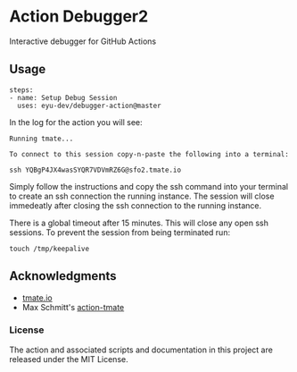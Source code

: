 # Action Debugger2

Interactive debugger for GitHub Actions

## Usage
```
steps:
- name: Setup Debug Session
  uses: eyu-dev/debugger-action@master
```

In the log for the action you will see:

```
Running tmate...

To connect to this session copy-n-paste the following into a terminal:

ssh YQBgP4JX4wasSYQR7VDVmRZ6G@sfo2.tmate.io
```

Simply follow the instructions and copy the ssh command into your terminal to create an ssh connection the running instance. The session will close immedeatly after closing the ssh connection to the running instance.

There is a global timeout after 15 minutes. This will close any open ssh sessions. To prevent the session from being terminated run:

```
touch /tmp/keepalive
```

## Acknowledgments

* [tmate.io](https://tmate.io)
* Max Schmitt's [action-tmate](https://github.com/mxschmitt/action-tmate)

### License

The action and associated scripts and documentation in this project are released under the MIT License.
